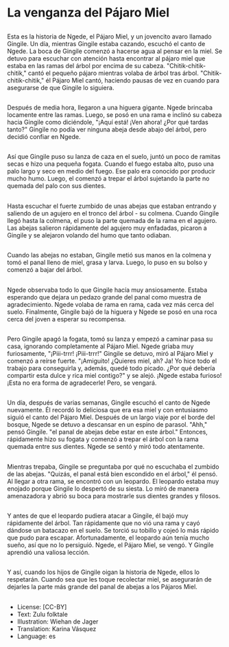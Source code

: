 # La venganza del Pájaro Miel

##
Esta es la historia de Ngede, el Pájaro Miel, y un jovencito avaro llamado Gingile. Un día, mientras Gingile estaba cazando, escuchó el canto de Ngede. La boca de Gingile comenzó a hacerse agua al pensar en la miel. Se detuvo para escuchar con atención hasta encontrar al pájaro miel que estaba en las ramas del árbol por encima de su cabeza. "Chitik-chitik-chitik," cantó el pequeño pájaro mientras volaba de árbol tras árbol. "Chitik-chitik-chitik," él Pájaro Miel cantó, haciendo pausas de vez en cuando para asegurarse de que Gingile lo siguiera.

##
Después de media hora, llegaron a una higuera gigante. Ngede brincaba locamente entre las ramas. Luego, se posó en una rama e inclinó su cabeza hacia Gingile como diciéndole, "¡Aquí está! ¡Ven ahora! ¿Por qué tardas tanto?" Gingile no podía ver ninguna abeja desde abajo del árbol, pero decidió confiar en Ngede.

##
Así que Gingile puso su lanza de caza en el suelo, juntó un poco de ramitas secas e hizo una pequeña fogata. Cuando el fuego estaba alto, puso una palo largo y seco en medio del fuego. Ese palo era conocido por producir mucho humo. Luego, el comenzó a trepar el árbol sujetando la parte no quemada del palo con sus dientes.

##
Hasta escuchar el fuerte zumbido de unas abejas que estaban entrando y saliendo de un agujero en el tronco del árbol - su colmena. Cuando Gingile llegó hasta la colmena, el puso la parte quemada de la rama en el agujero. Las abejas salieron rápidamente del agujero muy enfadadas, picaron a Gingile y se alejaron volando del humo que tanto odiaban.

##
Cuando las abejas no estaban, Gingile metió sus manos en la colmena y tomó el panal lleno de miel, grasa y larva. Luego, lo puso en su bolso y comenzó a bajar del árbol.

##
Ngede observaba todo lo que Gingile hacía muy ansiosamente. Estaba esperando que dejara un pedazo grande del panal como muestra de agradecimiento. Ngede volaba de rama en rama, cada vez más cerca del suelo. Finalmente, Gingile bajó de la higuera y Ngede se posó en una roca cerca del joven a esperar su recompensa.

##
Pero Gingile apagó la fogata, tomó su lanza y empezó a caminar pasa su casa, ignorando completamente al Pájaro Miel. Ngede griaba muy furiosamente, "¡Piii-trrr! ¡Piii-trrr!" Gingile se detuvo, miró al Pájaro Miel y comenzó a reírse fuerte. "¡Amiguito! ¿Quieres miel, ah? Ja! Yo hice todo el trabajo para conseguirla y, además, quedé todo picado. ¿Por qué debería compartir esta dulce y rica miel contigo?" y se alejó. ¡Ngede estaba furioso! ¡Esta no era forma de agradecerle! Pero, se vengará.

##
Un día, después de varias semanas, Gingile escuchó el canto de Ngede nuevamente. Él recordó lo deliciosa que era esa miel y con entusiasmo siguió el canto del Pájaro Miel. Después de un largo viaje por el borde del bosque, Ngede se detuvo a descansar en un espino de parasol. "Ahh," pensó Gingile. "el panal de abejas debe estar en este árbol." Entonces, rápidamente hizo su fogata y comenzó a trepar el árbol con la rama quemada entre sus dientes. Ngede se sentó y miró todo atentamente.

##
Mientras trepaba, Gingile se preguntaba por qué no escuchaba el zumbido de las abejas. "Quizás, el panal está bien escondido en el árbol," él pensó. Al llegar a otra rama, se encontró con un leopardo. El leopardo estaba muy enojado porque Gingile lo despertó de su siesta. Lo miró de manera amenazadora y abrió su boca para mostrarle sus dientes grandes y filosos.

##
Y antes de que el leopardo pudiera atacar a Gingile, él bajó muy rápidamente del árbol. Tan rápidamente que no vió una rama y cayó dándose un batacazo en el suelo. Se torció su tobillo y cojeó lo más rápido que pudo para escapar. Afortunadamente, el leopardo aún tenía mucho sueño, así que no lo persiguió. Ngede, el Pájaro Miel, se vengó. Y Gingile aprendió una valiosa lección.

##
Y así, cuando los hijos de Gingile oigan la historia de Ngede, ellos lo respetarán. Cuando sea que les toque recolectar miel, se asegurarán de dejarles la parte más grande del panal de abejas a los Pájaros Miel.

##
* License: [CC-BY]
* Text: Zulu folktale
* Illustration: Wiehan de Jager
* Translation: Karina Vásquez
* Language: es
